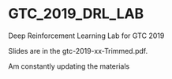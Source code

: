 # GTC_2019_DRL_LAB

Deep Reinforcement Learning Lab for GTC 2019

Slides are in the gtc-2019-xx-Trimmed.pdf. 

Am constantly updating the materials
